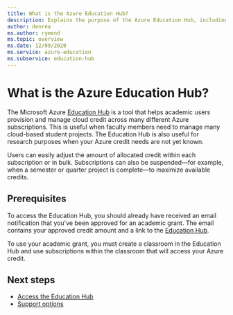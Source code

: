 ```yaml
---
title: What is the Azure Education Hub?
description: Explains the purpose of the Azure Education Hub, including prerequisites and support options.
author: denrea
ms.author: rymend
ms.topic: overview
ms.date: 12/09/2020
ms.service: azure-education
ms.subservice: education-hub
---
```


# What is the Azure Education Hub?

The Microsoft Azure [Education Hub](https://portal.azure.com/#blade/Microsoft_Azure_Education/EducationMenuBlade/quickstart) is a tool that helps academic users provision and manage cloud credit across many different Azure subscriptions. This is useful when faculty
members need to manage many cloud-based student projects. The Education Hub is also useful for research purposes when your Azure credit needs are not yet known.

Users can easily adjust the amount of allocated credit within each subscription or in bulk. Subscriptions can also be suspended—for example, when a semester or quarter project is complete—to maximize available credits.

## Prerequisites

To access the Education Hub, you should already have received an email notification that you've been approved for an academic grant. The email contains your approved credit
amount and a link to the [Education Hub](https://aka.ms/startedu).

To use your academic grant, you must create a classroom in the
Education Hub and use subscriptions within the classroom that will access your Azure credit.

## Next steps

- [Access the Education Hub](access-education-hub.md)
- [Support options](educator-service-desk.md)
